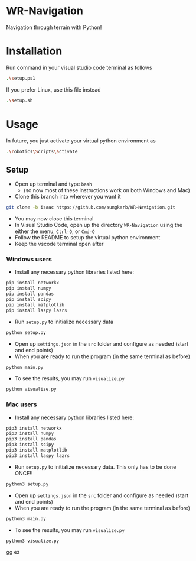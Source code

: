 # WR-Navigation
Navigation through terrain with Python!

# Installation
Run command in your visual studio code terminal as follows
```bash
.\setup.ps1
```
If you prefer Linux, use this file instead 
```bash
.\setup.sh
```
# Usage
In future, you just activate your virtual python environment as 
```bash
.\robotics\Scripts\activate
```

## Setup
- Open up terminal and type `bash`
	- (so now most of these instructions work on both Windows and Mac)
- Clone this branch into wherever you want it
```bash
git clone -b isaac https://github.com/sungkarb/WR-Navigation.git
```
- You may now close this terminal
- In Visual Studio Code, open up the directory `WR-Navigation` using the either the menu, `Ctrl-O`, or `Cmd-O`
- Follow the README to setup the virtual python environment
- Keep the vscode terminal open after

### Windows users
- Install any necessary python libraries listed here:
```bash
pip install networkx
pip install numpy
pip install pandas
pip install scipy
pip install matplotlib
pip install laspy lazrs
```
- Run `setup.py` to initialize necessary data
```bash
python setup.py
```
- Open up `settings.json` in the `src` folder and configure as needed (start and end points)
- When you are ready to run the program (in the same terminal as before)
```bash
python main.py
```
- To see the results, you may run `visualize.py`
```bash
python visualize.py
```
### Mac users
- Install any necessary python libraries listed here:
```bash
pip3 install networkx
pip3 install numpy
pip3 install pandas
pip3 install scipy
pip3 install matplotlib
pip3 install laspy lazrs
```
- Run `setup.py` to initialize necessary data. This only has to be done ONCE!!
```bash
python3 setup.py
```
- Open up `settings.json` in the `src` folder and configure as needed (start and end points)
- When you are ready to run the program (in the same terminal as before)
```bash
python3 main.py
```
- To see the results, you may run `visualize.py`
```bash
python3 visualize.py
```
gg ez